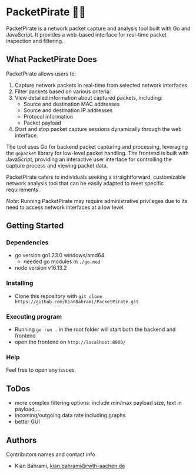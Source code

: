 # PacketPirate 🏴‍☠️

PacketPirate is a network packet capture and analysis tool built with Go and JavaScript. It provides a web-based interface for real-time packet inspection and filtering.

## What PacketPirate Does

PacketPirate allows users to:

1. Capture network packets in real-time from selected network interfaces.
2. Filter packets based on various criteria:
3. View detailed information about captured packets, including:
   - Source and destination MAC addresses
   - Source and destination IP addresses
   - Protocol information
   - Packet payload
4. Start and stop packet capture sessions dynamically through the web interface.

The tool uses Go for backend packet capturing and processing, leveraging the `gopacket` library for low-level packet handling. The frontend is built with JavaScript, providing an interactive user interface for controlling the capture process and viewing packet data.

PacketPirate caters to individuals seeking a straightforward, customizable network analysis tool that can be easily adapted to meet specific requirements.

*Note*: Running PacketPirate may require administrative privileges due to its need to access network interfaces at a low level.
## Getting Started

### Dependencies

* go version go1.23.0 windows/amd64
    * needed go modules in `./go.mod`
* node version v16.13.2

### Installing

* Clone this repository with `git clone https://github.com/KianBahrami/PacketPirate.git`

### Executing program

* Running `go run .` in the root folder will start both the backend and frontend
* open the frontend on `http://localhost:8000/` 

### Help

Feel free to open any issues.

## ToDos
* more complex filtering options: include min/max payload size, text in payload,...
* incoming/outgoing data rate including graphs
* better GUI 

## Authors

Contributors names and contact info

- Kian Bahrami, kian.bahrami@rwth-aachen.de
